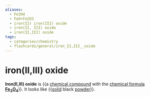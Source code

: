```yaml
---
aliases:
  - Fe3O4
  - FeO∙Fe2O3
  - iron(II) iron(III) oxide
  - iron(II, III) oxide
  - iron(II,III) oxide
tags:
  - categories/chemistry
  - flashcards/general/iron_II,III__oxide
---
```


# iron(II,III) oxide

__Iron(II,III) oxide__ is {{a [chemical compound](chemical%20compound.md) with the [chemical formula](chemical%20formula.md) __[Fe](iron.md)<sub>3</sub>[O](oxygen.md)<sub>4</sub>__}}. It looks like {{[solid](solid.md) black [powder](powder.md)}}. <!--SR:!2023-08-28,110,310!2023-09-26,43,150-->
